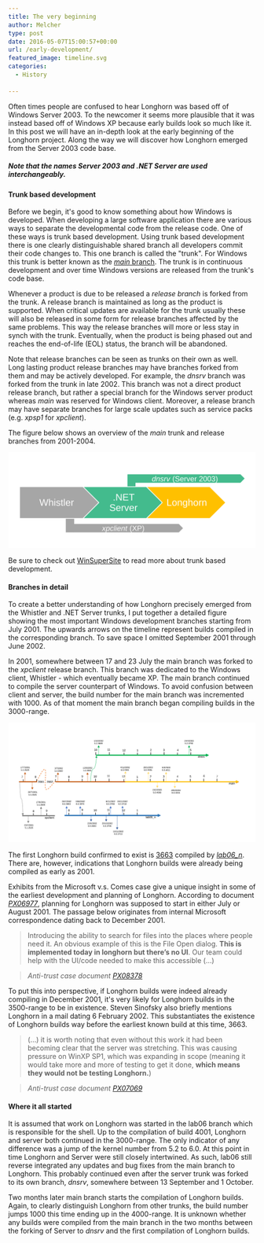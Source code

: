 ```yaml
---
title: The very beginning
author: Melcher
type: post
date: 2016-05-07T15:00:57+00:00
url: /early-development/
featured_image: timeline.svg
categories:
  - History

---
```

Often times people are confused to hear Longhorn was based off of Windows Server 2003. To the newcomer it seems more plausible that it was instead based off of Windows XP because early builds look so much like it. In this post we will have an in-depth look at the early beginning of the Longhorn project. Along the way we will discover how Longhorn emerged from the Server 2003 code base.

##### Note that the names Server 2003 and .NET Server are used interchangeably.

#### Trunk based development

Before we begin, it's good to know something about how Windows is developed. When developing a large software application there are various ways to separate the developmental code from the release code. One of these ways is trunk based development. Using trunk based development there is one clearly distinguishable shared branch all developers commit their code changes to. This one branch is called  the "trunk".  For Windows this trunk is better known as the [_main_ branch](/builds/branch/main/). The trunk is in continuous development and over time Windows versions are released from the trunk's code base.

Whenever a product is due to be released a _release branch_ is forked from the trunk. A release branch is maintained as long as the product is supported. When critical updates are available for the trunk usually these will also be released in some form for release branches affected by the same problems. This way the release branches will more or less stay in synch with the trunk. Eventually, when the product is being phased out and reaches the end-of-life (EOL) status, the branch will be abandoned.

Note that release branches can be seen as trunks on their own as well. Long lasting product release branches may have branches forked from them and may be actively developed. For example, the _dnsrv_ branch was forked from the trunk in late 2002. This branch was not a direct product release branch, but rather a special branch for the Windows server product whereas _main_ was reserved for Windows client. Moreover, a release branch may have separate branches for large scale updates such as service packs (e.g. _xpsp1_ for _xpclient_).

The figure below shows an overview of the _main_ trunk and release branches from 2001-2004.

![Windows trunk](windows-trunk.svg)

Be sure to check out [WinSuperSite](http://winsupersite.com/windows-server/windows-server-2003-road-gold-part-two-developing-windows) to read more about trunk based development.

#### Branches in detail

To create a better understanding of how Longhorn precisely emerged from the Whistler and .NET Server trunks, I put together a detailed figure showing the most important Windows development branches starting from July 2001. The upwards arrows on the timeline represent builds compiled in the corresponding branch. To save space I omitted September 2001 through June 2002.

In 2001, somewhere between 17 and 23 July the main branch was forked to the _xpclient_ release branch. This branch was dedicated to the Windows client, Whistler - which eventually became XP. The main branch continued to compile the server counterpart of Windows. To avoid confusion between client and server, the build number for the main branch was incremented with 1000. As of that moment the main branch began compiling builds in the 3000-range.


![](timeline.svg)

The first Longhorn build confirmed to exist is [3663](/builds/3663/) compiled by [_lab06\_n_](/builds/branch/lab06/lab06_n/). There are, however, indications that Longhorn builds were already being compiled as early as 2001.

Exhibits from the Microsoft v.s. Comes case give a unique insight in some of the earliest development and planning of Longhorn. According to document _[PX06977](PX06977.pdf)_, planning for Longhorn was supposed to start in either July or August 2001. The passage below originates from internal Microsoft correspondence dating back to December 2001.

> Introducing the ability to search for files into the places where people need it. An obvious example of this is the File Open dialog. **This is implemented today in longhorn but there’s no UI**. Our team could help with the UI/code needed to make this accessible (&#8230;)

> _Anti-trust case document [PX08378](PX08378.pdf)_

To put this into perspective, if Longhorn builds were indeed already compiling in December 2001, it's very likely for Longhorn builds in the 3500-range to be in existence. Steven Sinofsky also briefly mentions Longhorn in a mail dating 6 February 2002. This substantiates the existence of Longhorn builds way before the earliest known build at this time, 3663.

> (&#8230;) it is worth noting that even without this work it had been becoming clear that the server was stretching. This was causing pressure on WinXP SP1, which was expanding in scope (meaning it would take more and more of testing to get it done, **which means they would not be testing Longhorn.**)

> _Anti-trust case document [PX07069](PX07069.pdf)_

#### Where it all started

It is assumed that work on Longhorn was started in the lab06 branch which is responsible for the shell. Up to the compilation of build 4001, Longhorn and server both continued in the 3000-range. The only indicator of any difference was a jump of the kernel number from 5.2 to 6.0. At this point in time Longhorn and Server were still closely intertwined. As such, lab06 still reverse integrated any updates and bug fixes from the main branch to Longhorn. This probably continued even after the server trunk was forked to its own branch, _dnsrv_, somewhere between 13 September and 1 October.

Two months later main branch starts the compilation of Longhorn builds. Again, to clearly distinguish Longhorn from other trunks, the build number jumps 1000 this time ending up in the 4000-range. It is unknown whether any builds were compiled from the main branch in the two months between the forking of Server to _dnsrv_ and the first compilation of Longhorn builds.